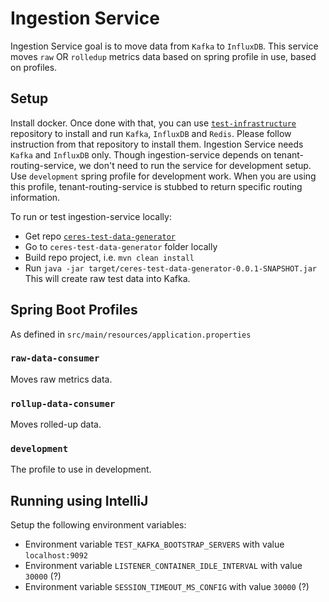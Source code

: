 # Ingestion Service
Ingestion Service goal is to move data from `Kafka` to `InfluxDB`. This service moves `raw` OR `rolledup` metrics data based on spring profile in use, based on profiles.

## Setup
Install docker. Once done with that, you can use [`test-infrastructure`](https://github.com/racker/ceres-test-infrastructure) repository to install and run `Kafka`, `InfluxDB` and `Redis`. Please follow instruction from that repository to install them. Ingestion Service needs `Kafka` and `InfluxDB` only. Though ingestion-service depends on tenant-routing-service, we don't need to run the service for development setup. Use `development` spring profile for development work. When you are using this profile, tenant-routing-service is stubbed to return specific routing information.

To run or test ingestion-service locally:

- Get repo [`ceres-test-data-generator`](https://github.com/racker/ceres-test-data-generator)
- Go to `ceres-test-data-generator` folder locally
- Build repo project, i.e. `mvn clean install`  
- Run `java -jar target/ceres-test-data-generator-0.0.1-SNAPSHOT.jar` This will create raw test data into Kafka.
  
## Spring Boot Profiles
As defined in `src/main/resources/application.properties`

### `raw-data-consumer`
Moves raw metrics data.

### `rollup-data-consumer`
Moves rolled-up data.

### `development`
The profile to use in development.
  
## Running using IntelliJ
Setup the following environment variables:

  - Environment variable `TEST_KAFKA_BOOTSTRAP_SERVERS` with value `localhost:9092`
  - Environment variable `LISTENER_CONTAINER_IDLE_INTERVAL` with value `30000` (?)
  - Environment variable `SESSION_TIMEOUT_MS_CONFIG` with value `30000` (?)
